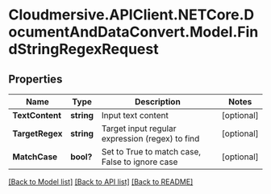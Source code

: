 # Cloudmersive.APIClient.NETCore.DocumentAndDataConvert.Model.FindStringRegexRequest
## Properties

Name | Type | Description | Notes
------------ | ------------- | ------------- | -------------
**TextContent** | **string** | Input text content | [optional] 
**TargetRegex** | **string** | Target input regular expression (regex) to find | [optional] 
**MatchCase** | **bool?** | Set to True to match case, False to ignore case | [optional] 

[[Back to Model list]](../README.md#documentation-for-models) [[Back to API list]](../README.md#documentation-for-api-endpoints) [[Back to README]](../README.md)

